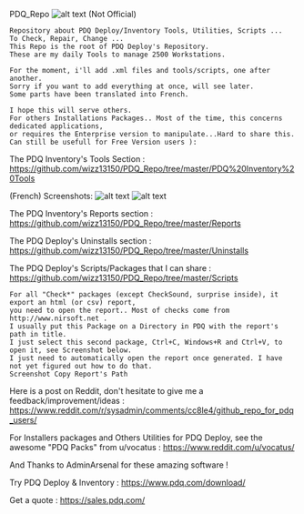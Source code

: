 PDQ_Repo
![alt text](https://www.pdq.com/wp-content/uploads/2017/10/header-light.png)  (Not Official)

````
Repository about PDQ Deploy/Inventory Tools, Utilities, Scripts ...
To Check, Repair, Change ...
This Repo is the root of PDQ Deploy's Repository.
These are my daily Tools to manage 2500 Workstations.

For the moment, i'll add .xml files and tools/scripts, one after another.
Sorry if you want to add everything at once, will see later.
Some parts have been translated into French.

I hope this will serve others.
For others Installations Packages.. Most of the time, this concerns dedicated applications, 
or requires the Enterprise version to manipulate...Hard to share this.
Can still be usefull for Free Version users ):
````

The PDQ Inventory's Tools Section :
https://github.com/wizz13150/PDQ_Repo/tree/master/PDQ%20Inventory%20Tools

(French) Screenshots:
![alt text](https://github.com/wizz13150/PDQ_Repo/blob/master/PDQ%20Inventory%20Tools/Tools1.png)
![alt text](https://github.com/wizz13150/PDQ_Repo/blob/master/PDQ%20Inventory%20Tools/Tools2.png)


The PDQ Inventory's Reports section :
https://github.com/wizz13150/PDQ_Repo/tree/master/Reports


The PDQ Deploy's Uninstalls section :
https://github.com/wizz13150/PDQ_Repo/tree/master/Uninstalls


The PDQ Deploy's Scripts/Packages that I can share :
https://github.com/wizz13150/PDQ_Repo/tree/master/Scripts
````
For all "Check*" packages (except CheckSound, surprise inside), it export an html (or csv) report, 
you need to open the report.. Most of checks come from http://www.nirsoft.net .
I usually put this Package on a Directory in PDQ with the report's path in title.
I just select this second package, Ctrl+C, Windows+R and Ctrl+V, to open it, see Screenshot below.
I just need to automatically open the report once generated. I have not yet figured out how to do that.
Screenshot Copy Report's Path
````

Here is a post on Reddit, don't hesitate to give me a feedback/improvement/ideas :
https://www.reddit.com/r/sysadmin/comments/cc8le4/github_repo_for_pdq_users/

For Installers packages and Others Utilities for PDQ Deploy, see the awesome "PDQ Packs" from u/vocatus :
https://www.reddit.com/u/vocatus/


And Thanks to AdminArsenal for these amazing software !



Try PDQ Deploy & Inventory :
https://www.pdq.com/download/

Get a quote :
https://sales.pdq.com/


